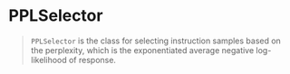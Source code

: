 # PPLSelector

> `PPLSelector` is the class for selecting instruction samples based on the perplexity, which is the exponentiated average negative log-likelihood of response.
